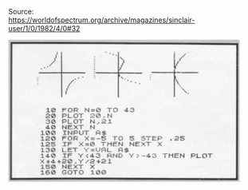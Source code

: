 Source:<br />
https://worldofspectrum.org/archive/magazines/sinclair-user/1/0/1982/4/0#32

![alt text](https://github.com/RetrocompSi/ZX81/blob/master/Projects/Graph%20Plotter/graph-plotter.jpg)
